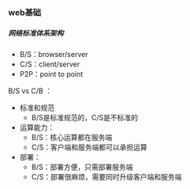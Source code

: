 ### web基础

##### 网络标准体系架构

+ B/S：browser/server
+ C/S：client/server
+ P2P：point to point

B/S   vs C/B ：

+ 标准和规范
  + B/S是标准规范的，C/S是不标准的
+ 运算能力：
  + B/S：核心运算都在服务端
  + C/S：客户端和服务端都可以承担运算
+ 部署：
  + B/S：部署方便，只需部署服务端
  + C/S：部署很麻烦，需要同时升级客户端和服务端